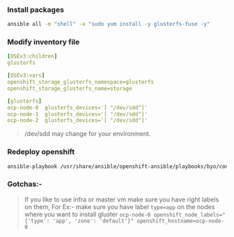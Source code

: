 
### Install packages 
```sh
ansible all -m "shell" -a "sudo yum install -y glusterfs-fuse -y"
```

### Modify inventory file
```yaml
[OSEv3:children]
glusterfs

[OSEv3:vars]
openshift_storage_glusterfs_namespace=glusterfs
openshift_storage_glusterfs_name=storage

[glusterfs]
ocp-node-0  glusterfs_devices='[ "/dev/sdd"]'
ocp-node-1  glusterfs_devices='[ "/dev/sdd"]'
ocp-node-2  glusterfs_devices='[ "/dev/sdd"]'
```
>  /dev/sdd may change for your environment.

### Redeploy openshift
```sh
ansible-playbook /usr/share/ansible/openshift-ansible/playbooks/byo/config.yml
```

### Gotchas:-
> If you like to use infra or master vm make sure you have right labels on them, For Ex:-  make sure you have label `type=app` on the nodes where you want to install gluster
```ocp-node-0 openshift_node_labels="{'type': 'app', 'zone': 'default'}" openshift_hostname=ocp-node-0```
